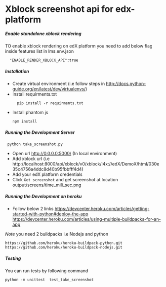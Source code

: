 # Xblock screenshot api for edx-platform

##### Enable standalone xblock rendering
   TO enable xblock rendering on edX platform you need to add below flag inside features list in  lms.env.json
   ````
     "ENABLE_RENDER_XBLOCK_API":true 
   ````

##### Installation

-  Create virtual environment (i.e follow steps in http://docs.python-guide.org/en/latest/dev/virtualenvs/)
- Install requirments.txt 
   ```
     pip install -r requirments.txt
   ``` 
- Install phantom js
   ```
   npm install
   ```
   
##### Running the Development Server
  ``` 
   python take_screenshot.py
  ```  
- Open url http://0.0.0.0:5000/ (In local environment)
- Add xblock url (i.e http://localhost:8000/api/xblock/v0/xblock/i4x://edX/DemoX/html/030e35c4756a4ddc8d40b95fbbfff4d4)
- Add your edX platform credentials
- Click ```Get screenshot``` and get screenshot at location output/screens/time_mili_sec.png

##### Running the Development on heroku

- Follow below 2 links
https://devcenter.heroku.com/articles/getting-started-with-python#deploy-the-app
https://devcenter.heroku.com/articles/using-multiple-buildpacks-for-an-app

*Note* you need 2 buildpacks i.e Nodejs and python
```
https://github.com/heroku/heroku-buildpack-python.git
https://github.com/heroku/heroku-buildpack-nodejs.git
```

##### Testing
You can run tests by following command
```
python -m unittest  test_take_screenshot
```